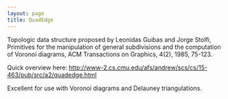 ```yaml
---
layout: page
title: QuadEdge
---
```


Topologic data structure proposed by Leonidas Guibas and Jorge Stolfi, Primitives for the manipulation of general subdivisions and the computation of Voronoi diagrams, ACM Transactions on Graphics, 4(2), 1985, 75-123.

Quick overview here:
http://www-2.cs.cmu.edu/afs/andrew/scs/cs/15-463/pub/src/a2/quadedge.html

Excellent for use with Voronoi diagrams and Delauney triangulations.

